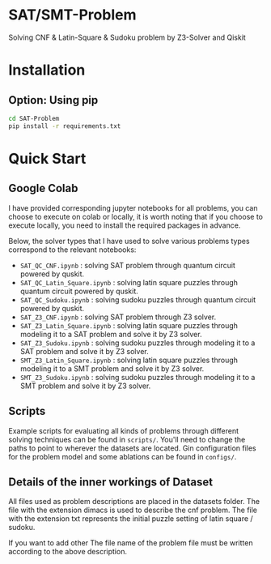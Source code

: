 # SAT/SMT-Problem
Solving CNF &amp; Latin-Square &amp; Sudoku problem by Z3-Solver and Qiskit

# Installation
## Option: Using pip
```bash
cd SAT-Problem
pip install -r requirements.txt
```

# Quick Start 

## Google Colab
I have provided corresponding jupyter notebooks for all problems, you can choose to execute on colab or locally, it is worth noting that if you choose to execute locally, you need to install the required packages in advance.

Below, the solver types that I have used to solve various problems types correspond to the relevant notebooks:
* `SAT_QC_CNF.ipynb` : solving SAT problem through quantum circuit powered by quskit. 
* `SAT_QC_Latin_Square.ipynb` : solving latin square puzzles through quantum circuit powered by quskit. 
* `SAT_QC_Sudoku.ipynb` : solving sudoku puzzles through quantum circuit powered by quskit. 
* `SAT_Z3_CNF.ipynb` : solving SAT problem through Z3 solver. 
* `SAT_Z3_Latin_Square.ipynb` : solving latin square  puzzles through modeling it to a SAT problem and solve it by Z3 solver. 
* `SAT_Z3_Sudoku.ipynb` : solving sudoku puzzles through modeling it to a SAT problem and solve it by Z3 solver.
* `SMT_Z3_Latin_Square.ipynb` : solving latin square  puzzles through modeling it to a SMT problem and solve it by Z3 solver. 
* `SMT_Z3_Sudoku.ipynb` : solving sudoku puzzles through modeling it to a SMT problem and solve it by Z3 solver.
## Scripts
Example scripts for evaluating all kinds of problems through different solving techniques can be found in `scripts/`. You'll need to change the paths to point to wherever the datasets are located. Gin configuration files for the problem model and some ablations can be found in `configs/`. 

## Details of the inner workings of Dataset
All files used as problem descriptions are placed in the datasets folder. The file with the extension dimacs is used to describe the cnf problem. The file with the extension txt represents the initial puzzle setting of latin square / sudoku. 

If you want to add other The file name of the problem file must be written according to the above description.